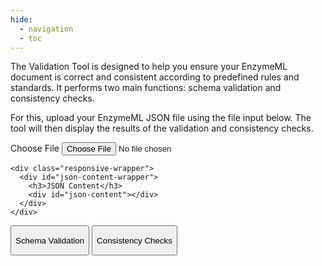 ```yaml
---
hide:
  - navigation
  - toc
---
```


<div class="container">
  <div class="instructions">
    <p>
      The Validation Tool is designed to help you ensure your EnzymeML document is correct and consistent according to predefined rules and standards. It performs two main functions: schema validation and consistency checks.
    </p>
    <p>
      For this, upload your EnzymeML JSON file using the file input below. The tool will then display the results of the validation and consistency checks.
    </p>
    <label for="file-input" class="upload-label">Choose File</label>
    <input type="file" id="file-input" class="upload-input" />

    <div class="responsive-wrapper">
      <div id="json-content-wrapper">
        <h3>JSON Content</h3>
        <div id="json-content"></div>
      </div>
    </div>

  </div>

  <div class="result-container">
    <div class="tabs">
      <button id="tab-validation" class="tab tab-active">
        <div class="tab-heading">
          <p>Schema Validation</p>
          <p id="valid-errors">
        </div>
      </button>
      <button id="tab-consistency" class="tab">
        <div class="tab-heading">
          <p>Consistency Checks</p>
          <p id="cons-errors">
        </div>
      </button>
    </div>
    <div id="validation" class="results results-active">
      <!-- Validation results will be displayed here -->
    </div>
    <div id="consistency" class="results">
      <!-- Consistency results will be displayed here -->
    </div>
  </div>
</div>

<link href="../css/treeviewer.css" rel="stylesheet" />
<script type="module">
  import validationPipeline from '../js/validation.js';

document.getElementById("file-input").addEventListener("change", validationPipeline);

document.getElementById("tab-validation").addEventListener("click", function () {
document.getElementById("validation").classList.add("results-active");
document.getElementById("consistency").classList.remove("results-active");
this.classList.add("tab-active");
document.getElementById("tab-consistency").classList.remove("tab-active");
});

document.getElementById("tab-consistency").addEventListener("click", function () {
document.getElementById("validation").classList.remove("results-active");
document.getElementById("consistency").classList.add("results-active");
this.classList.add("tab-active");
document.getElementById("tab-validation").classList.remove("tab-active");
});
</script>
